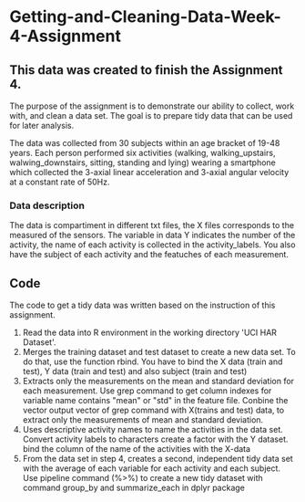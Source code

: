 # Getting-and-Cleaning-Data-Week-4-Assignment

## This data was created to finish the Assignment 4. 
The purpose of the assignment is to demonstrate our ability to collect, work with, and clean a data set. The goal is to prepare tidy data that can be used for later analysis.

The data was collected from 30 subjects within an age bracket of 19-48 years. Each person performed six activities (walking, walking_upstairs, walwing_downstairs, sitting, standing and lying) wearing a smartphone which collected the 
3-axial linear acceleration and 3-axial angular velocity at a constant rate of 50Hz. 

### Data description
The data is compartiment in different txt files, the X files corresponds to the measured of the sensors. The variable in data Y indicates the number of the activity, the name of each activity is collected in the activity_labels. 
You also have the subject of each activity and the featuches of each measurement. 

## Code
The code to get a tidy data was written based on the instruction of this assignment.
1. Read the data into R environment in the working directory 'UCI HAR Dataset'. 
2. Merges the training dataset and test dataset to create a new data set. To do that, use the function rbind. You have to bind the X data (train and test), Y data (train and test) and also subject (train and test)
3. Extracts only the measurements on the mean and standard deviation for each measurement.  Use grep command to get column indexes for variable name contains "mean" or "std" in the feature file. Conbine the vector output vector of grep command with X(trains and test) data, to extract only the measurements of mean and standard deviation. 
4. Uses descriptive activity names to name the activities in the data set.  Convert activity labels to characters create a factor with the Y dataset. bind the column of the name of the activities with the X-data
5. From the data set in step 4, creates a second, independent tidy data set with the average of each variable for each activity and each subject. Use pipeline command (%>%) to create a new tidy dataset with command group_by and summarize_each in dplyr package



